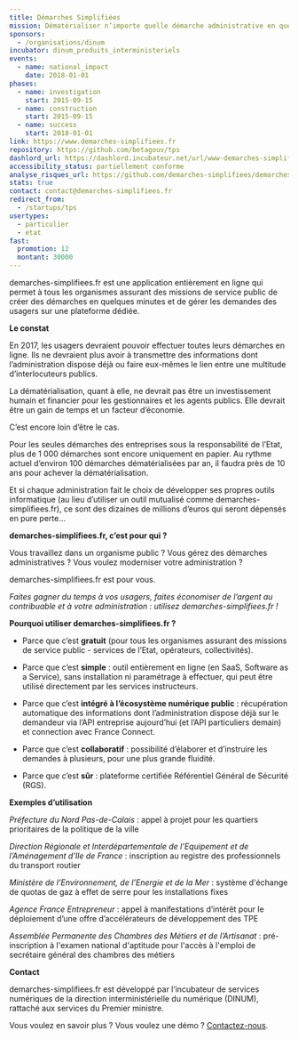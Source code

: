 ```yaml
---
title: Démarches Simplifiées
mission: Dématérialiser n’importe quelle démarche administrative en quelques minutes
sponsors:
  - /organisations/dinum
incubator: dinum_produits_interministeriels
events:
  - name: national_impact
    date: 2018-01-01
phases:
  - name: investigation
    start: 2015-09-15
  - name: construction
    start: 2015-09-15
  - name: success
    start: 2018-01-01
link: https://www.demarches-simplifiees.fr
repository: https://github.com/betagouv/tps
dashlord_url: https://dashlord.incubateur.net/url/www-demarches-simplifiees-fr/
accessibility_status: partiellement conforme
analyse_risques_url: https://github.com/demarches-simplifiees/demarches-simplifiees.fr/blob/main/SECURITY.md
stats: true
contact: contact@demarches-simplifiees.fr
redirect_from:
  - /startups/tps
usertypes:
  - particulier
  - etat
fast:
  promotion: 12
  montant: 30000
---
```


demarches-simplifiees.fr est une application entièrement en ligne qui permet à tous les organismes assurant des missions de service public de créer des démarches en quelques minutes et de gérer les demandes des usagers sur une plateforme dédiée.

**Le constat**

En 2017, les usagers devraient pouvoir effectuer toutes leurs démarches en ligne. Ils ne devraient plus avoir à transmettre des informations dont l’administration dispose déjà ou faire eux-mêmes le lien entre une multitude d’interlocuteurs publics.

La dématérialisation, quant à elle, ne devrait pas être un investissement humain et financier pour les gestionnaires et les agents publics. Elle devrait être un gain de temps et un facteur d’économie.

C’est encore loin d’être le cas.

Pour les seules démarches des entreprises sous la responsabilité de l’Etat, plus de 1 000 démarches sont encore uniquement en papier. Au rythme actuel d’environ 100 démarches dématérialisées par an, il faudra près de 10 ans pour achever la dématérialisation.

Et si chaque administration fait le choix de développer ses propres outils informatique (au lieu d’utiliser un outil mutualisé comme demarches-simplifiees.fr), ce sont des dizaines de millions d’euros qui seront dépensés en pure perte…

**demarches-simplifiees.fr, c’est pour qui ?**

Vous travaillez dans un organisme public ? Vous gérez des démarches administratives ? Vous voulez moderniser votre administration ?

demarches-simplifiees.fr est pour vous.

_Faites gagner du temps à vos usagers, faites économiser de l’argent au contribuable et à votre administration : utilisez demarches-simplifiees.fr !_

**Pourquoi utiliser demarches-simplifiees.fr ?**

- Parce que c’est **gratuit** (pour tous les organismes assurant des missions de service public - services de l’Etat, opérateurs, collectivités).

- Parce que c’est **simple** : outil entièrement en ligne (en SaaS, Software as a Service), sans installation ni paramétrage à effectuer, qui peut être utilisé directement par les services instructeurs.

- Parce que c’est **intégré à l’écosystème numérique public** : récupération automatique des informations dont l’administration dispose déjà sur le demandeur via l’API entreprise aujourd’hui (et l’API particuliers demain) et connection avec France Connect.

- Parce que c’est **collaboratif** : possibilité d’élaborer et d’instruire les demandes à plusieurs, pour une plus grande fluidité.

- Parce que c’est **sûr** : plateforme certifiée Référentiel Général de Sécurité (RGS).

**Exemples d’utilisation**

_Préfecture du Nord Pas-de-Calais_ : appel à projet pour les quartiers prioritaires de la politique de la ville

_Direction Régionale et Interdépartementale de l’Equipement et de l’Aménagement d’Ile de France_ : inscription au registre des professionnels du transport routier

_Ministère de l’Environnement, de l’Energie et de la Mer_ : système d'échange de quotas de gaz à effet de serre pour les installations fixes

_Agence France Entrepreneur_ : appel à manifestations d’intérêt pour le déploiement d’une offre d’accélérateurs de développement des TPE

_Assemblée Permanente des Chambres des Métiers et de l’Artisanat_ : pré-inscription à l'examen national d'aptitude pour l'accès à l'emploi de secrétaire général des chambres des métiers

**Contact**

demarches-simplifiees.fr est développé par l’incubateur de services numériques de la direction interministérielle du numérique (DINUM), rattaché aux services du Premier ministre.

Vous voulez en savoir plus ? Vous voulez une démo ? <a href="https://www.demarches-simplifiees.fr/contact">Contactez-nous</a>.
